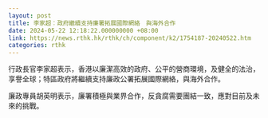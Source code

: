 ```yaml
---
layout: post
title: 李家超︰政府繼續支持廉署拓展國際網絡　與海外合作
date: 2024-05-22 12:18:22.000000000 +08:00
link: https://news.rthk.hk/rthk/ch/component/k2/1754187-20240522.htm
categories: rthk
---
```


行政長官李家超表示，香港以廉潔高效的政府、公平的營商環境，及健全的法治，享譽全球；特區政府將繼續支持廉政公署拓展國際網絡，與海外合作。

廉政專員胡英明表示，廉署積極與業界合作，反貪腐需要團結一致，應對目前及未來的挑戰。
